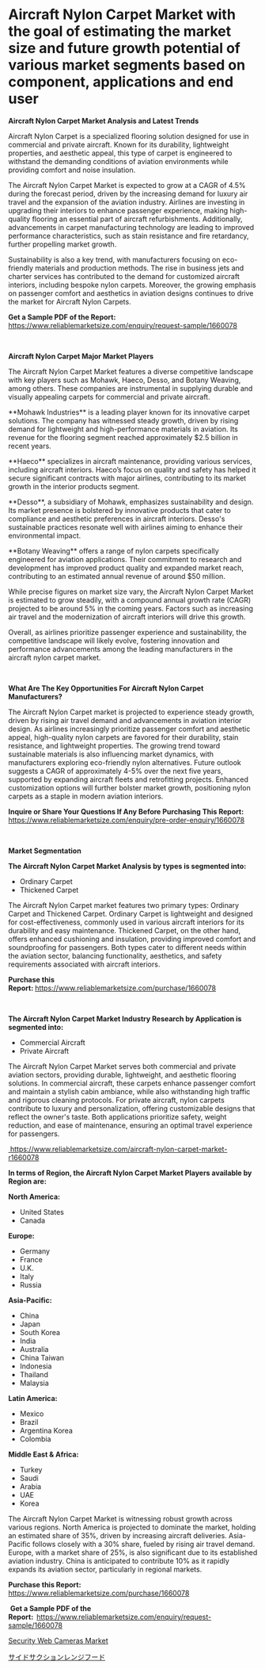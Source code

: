 <p><h1>Aircraft Nylon Carpet Market with the goal of estimating the market size and future growth potential of various market segments based on component, applications and end user</h1></p><p><strong>Aircraft Nylon Carpet Market Analysis and Latest Trends</strong></p>
<p><p>Aircraft Nylon Carpet is a specialized flooring solution designed for use in commercial and private aircraft. Known for its durability, lightweight properties, and aesthetic appeal, this type of carpet is engineered to withstand the demanding conditions of aviation environments while providing comfort and noise insulation. </p><p>The Aircraft Nylon Carpet Market is expected to grow at a CAGR of 4.5% during the forecast period, driven by the increasing demand for luxury air travel and the expansion of the aviation industry. Airlines are investing in upgrading their interiors to enhance passenger experience, making high-quality flooring an essential part of aircraft refurbishments. Additionally, advancements in carpet manufacturing technology are leading to improved performance characteristics, such as stain resistance and fire retardancy, further propelling market growth. </p><p>Sustainability is also a key trend, with manufacturers focusing on eco-friendly materials and production methods. The rise in business jets and charter services has contributed to the demand for customized aircraft interiors, including bespoke nylon carpets. Moreover, the growing emphasis on passenger comfort and aesthetics in aviation designs continues to drive the market for Aircraft Nylon Carpets.</p></p>
<p><strong>Get a Sample PDF of the Report:&nbsp;</strong> <a href="https://www.reliablemarketsize.com/enquiry/request-sample/1660078?utm_campaign=1197&utm_medium=2&utm_source=Github&utm_content=ia&utm_term=17012025&utm_id=aircraft-nylon-carpet">https://www.reliablemarketsize.com/enquiry/request-sample/1660078</a></p>
<p>&nbsp;</p>
<p><strong>Aircraft Nylon Carpet Major Market Players</strong></p>
<p><p>The Aircraft Nylon Carpet Market features a diverse competitive landscape with key players such as Mohawk, Haeco, Desso, and Botany Weaving, among others. These companies are instrumental in supplying durable and visually appealing carpets for commercial and private aircraft.</p><p>**Mohawk Industries** is a leading player known for its innovative carpet solutions. The company has witnessed steady growth, driven by rising demand for lightweight and high-performance materials in aviation. Its revenue for the flooring segment reached approximately $2.5 billion in recent years.</p><p>**Haeco** specializes in aircraft maintenance, providing various services, including aircraft interiors. Haeco’s focus on quality and safety has helped it secure significant contracts with major airlines, contributing to its market growth in the interior products segment.</p><p>**Desso**, a subsidiary of Mohawk, emphasizes sustainability and design. Its market presence is bolstered by innovative products that cater to compliance and aesthetic preferences in aircraft interiors. Desso's sustainable practices resonate well with airlines aiming to enhance their environmental impact.</p><p>**Botany Weaving** offers a range of nylon carpets specifically engineered for aviation applications. Their commitment to research and development has improved product quality and expanded market reach, contributing to an estimated annual revenue of around $50 million.</p><p>While precise figures on market size vary, the Aircraft Nylon Carpet Market is estimated to grow steadily, with a compound annual growth rate (CAGR) projected to be around 5% in the coming years. Factors such as increasing air travel and the modernization of aircraft interiors will drive this growth.</p><p>Overall, as airlines prioritize passenger experience and sustainability, the competitive landscape will likely evolve, fostering innovation and performance advancements among the leading manufacturers in the aircraft nylon carpet market.</p></p>
<p>&nbsp;</p>
<p><strong>What Are The Key Opportunities For Aircraft Nylon Carpet Manufacturers?</strong></p>
<p><p>The Aircraft Nylon Carpet market is projected to experience steady growth, driven by rising air travel demand and advancements in aviation interior design. As airlines increasingly prioritize passenger comfort and aesthetic appeal, high-quality nylon carpets are favored for their durability, stain resistance, and lightweight properties. The growing trend toward sustainable materials is also influencing market dynamics, with manufacturers exploring eco-friendly nylon alternatives. Future outlook suggests a CAGR of approximately 4-5% over the next five years, supported by expanding aircraft fleets and retrofitting projects. Enhanced customization options will further bolster market growth, positioning nylon carpets as a staple in modern aviation interiors.</p></p>
<p><strong>Inquire or Share Your Questions If Any Before Purchasing This Report:</strong> <a href="https://www.reliablemarketsize.com/enquiry/pre-order-enquiry/1660078?utm_campaign=1197&utm_medium=2&utm_source=Github&utm_content=ia&utm_term=17012025&utm_id=aircraft-nylon-carpet">https://www.reliablemarketsize.com/enquiry/pre-order-enquiry/1660078</a></p>
<p>&nbsp;</p>
<p><strong>Market Segmentation</strong></p>
<p><strong>The Aircraft Nylon Carpet Market Analysis by types is segmented into:</strong></p>
<p><ul><li>Ordinary Carpet</li><li>Thickened Carpet</li></ul></p>
<p><p>The Aircraft Nylon Carpet market features two primary types: Ordinary Carpet and Thickened Carpet. Ordinary Carpet is lightweight and designed for cost-effectiveness, commonly used in various aircraft interiors for its durability and easy maintenance. Thickened Carpet, on the other hand, offers enhanced cushioning and insulation, providing improved comfort and soundproofing for passengers. Both types cater to different needs within the aviation sector, balancing functionality, aesthetics, and safety requirements associated with aircraft interiors.</p></p>
<p><strong>Purchase this Report:&nbsp;</strong><a href="https://www.reliablemarketsize.com/purchase/1660078?utm_campaign=1197&utm_medium=2&utm_source=Github&utm_content=ia&utm_term=17012025&utm_id=aircraft-nylon-carpet">https://www.reliablemarketsize.com/purchase/1660078</a></p>
<p>&nbsp;</p>
<p><strong>The Aircraft Nylon Carpet Market Industry Research by Application is segmented into:</strong></p>
<p><ul><li>Commercial Aircraft</li><li>Private Aircraft</li></ul></p>
<p><p>The Aircraft Nylon Carpet Market serves both commercial and private aviation sectors, providing durable, lightweight, and aesthetic flooring solutions. In commercial aircraft, these carpets enhance passenger comfort and maintain a stylish cabin ambiance, while also withstanding high traffic and rigorous cleaning protocols. For private aircraft, nylon carpets contribute to luxury and personalization, offering customizable designs that reflect the owner's taste. Both applications prioritize safety, weight reduction, and ease of maintenance, ensuring an optimal travel experience for passengers.</p></p>
<p><a href="https://www.reliablemarketsize.com/aircraft-nylon-carpet-market-r1660078?utm_campaign=1197&utm_medium=2&utm_source=Github&utm_content=ia&utm_term=17012025&utm_id=aircraft-nylon-carpet">&nbsp;https://www.reliablemarketsize.com/aircraft-nylon-carpet-market-r1660078</a></p>
<p><strong>In terms of Region, the Aircraft Nylon Carpet Market Players available by Region are:</strong></p>
<p>
    <p> <strong> North America: </strong>
        <ul>
            <li>United States</li>
            <li>Canada</li>
        </ul>
        </p> 
    <p> <strong> Europe: </strong>
        <ul>
            <li>Germany</li>
            <li>France</li>
            <li>U.K.</li>
            <li>Italy</li>
            <li>Russia</li>
        </ul>
        </p> 
    <p> <strong> Asia-Pacific: </strong>
        <ul>
            <li>China</li>
            <li>Japan</li>
            <li>South Korea</li>
            <li>India</li>
            <li>Australia</li>
            <li>China Taiwan</li>
            <li>Indonesia</li>
            <li>Thailand</li>
            <li>Malaysia</li>
        </ul>
        </p> 
    <p> <strong> Latin America: </strong>
        <ul>
            <li>Mexico</li>
            <li>Brazil</li>
            <li>Argentina Korea</li>
            <li>Colombia</li>
        </ul>
        </p> 
    <p> <strong> Middle East & Africa: </strong>
        <ul>
            <li>Turkey</li>
            <li>Saudi</li>
            <li>Arabia</li>
            <li>UAE</li>
            <li>Korea</li>
        </ul>
    </p>
    </p>
<p><p>The Aircraft Nylon Carpet Market is witnessing robust growth across various regions. North America is projected to dominate the market, holding an estimated share of 35%, driven by increasing aircraft deliveries. Asia-Pacific follows closely with a 30% share, fueled by rising air travel demand. Europe, with a market share of 25%, is also significant due to its established aviation industry. China is anticipated to contribute 10% as it rapidly expands its aviation sector, particularly in regional markets.</p></p>
<p><strong>Purchase this Report: </strong><a href="https://www.reliablemarketsize.com/purchase/1660078?utm_campaign=1197&utm_medium=2&utm_source=Github&utm_content=ia&utm_term=17012025&utm_id=aircraft-nylon-carpet">https://www.reliablemarketsize.com/purchase/1660078</a></p>
<p>&nbsp;<strong>Get a Sample PDF of the Report:&nbsp;&nbsp;</strong><a href="https://www.reliablemarketsize.com/enquiry/request-sample/1660078?utm_campaign=1197&utm_medium=2&utm_source=Github&utm_content=ia&utm_term=17012025&utm_id=aircraft-nylon-carpet">https://www.reliablemarketsize.com/enquiry/request-sample/1660078</a></p>
<p><strong></strong></p>
<p><p><a href="https://github.com/prosalinda88/Market-Research-Report-List-7/blob/main/security-web-cameras-market.md?utm_campaign=1197&utm_medium=2&utm_source=Github&utm_content=ia&utm_term=17012025&utm_id=aircraft-nylon-carpet">Security Web Cameras Market</a></p><p><a href="https://github.com/lababdou/Market-Research-Report-List-6/blob/main/648977831267.md?utm_campaign=1197&utm_medium=2&utm_source=Github&utm_content=ia&utm_term=17012025&utm_id=aircraft-nylon-carpet">サイドサクションレンジフード</a></p></p>